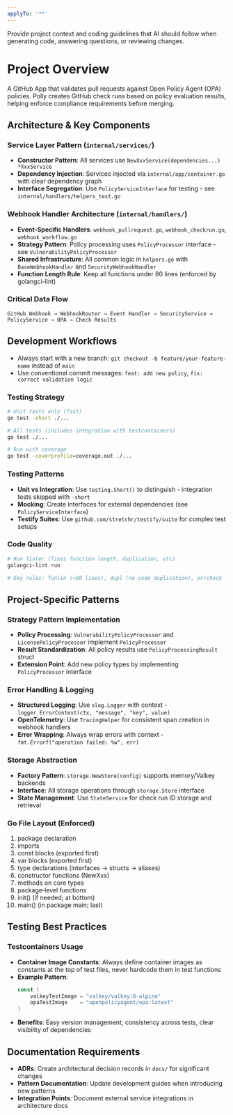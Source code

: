 ```yaml
---
applyTo: '**'
---
```

Provide project context and coding guidelines that AI should follow when generating code, answering questions, or reviewing changes.

# Project Overview
A GitHub App that validates pull requests against Open Policy Agent (OPA) policies. Polly creates GitHub check runs based on policy evaluation results, helping enforce compliance requirements before merging.

## Architecture & Key Components

### Service Layer Pattern (`internal/services/`)
- **Constructor Pattern**: All services use `NewXxxService(dependencies...) *XxxService`
- **Dependency Injection**: Services injected via `internal/app/container.go` with clear dependency graph
- **Interface Segregation**: Use `PolicyServiceInterface` for testing - see `internal/handlers/helpers_test.go`

### Webhook Handler Architecture (`internal/handlers/`)
- **Event-Specific Handlers**: `webhook_pullrequest.go`, `webhook_checkrun.go`, `webhook_workflow.go`
- **Strategy Pattern**: Policy processing uses `PolicyProcessor` interface - see `VulnerabilityPolicyProcessor`
- **Shared Infrastructure**: All common logic in `helpers.go` with `BaseWebhookHandler` and `SecurityWebhookHandler`
- **Function Length Rule**: Keep all functions under 80 lines (enforced by golangci-lint)

### Critical Data Flow
```
GitHub Webhook → WebhookRouter → Event Handler → SecurityService → PolicyService → OPA → Check Results
```

## Development Workflows

- Always start with a new branch: `git checkout -b feature/your-feature-name` instead of `main`
- Use conventional commit messages: `feat: add new policy`, `fix: correct validation logic`

### Testing Strategy
```bash
# Unit tests only (fast)
go test -short ./...

# All tests (includes integration with testcontainers)
go test ./...

# Run with coverage
go test -coverprofile=coverage.out ./...
```

### Testing Patterns
- **Unit vs Integration**: Use `testing.Short()` to distinguish - integration tests skipped with `-short`
- **Mocking**: Create interfaces for external dependencies (see `PolicyServiceInterface`)
- **Testify Suites**: Use `github.com/stretchr/testify/suite` for complex test setups

### Code Quality
```bash
# Run linter (fixes function length, duplication, etc)
golangci-lint run

# Key rules: funlen (<80 lines), dupl (no code duplication), errcheck
```

## Project-Specific Patterns

### Strategy Pattern Implementation
- **Policy Processing**: `VulnerabilityPolicyProcessor` and `LicensePolicyProcessor` implement `PolicyProcessor`
- **Result Standardization**: All policy results use `PolicyProcessingResult` struct
- **Extension Point**: Add new policy types by implementing `PolicyProcessor` interface

### Error Handling & Logging
- **Structured Logging**: Use `slog.Logger` with context - `logger.ErrorContext(ctx, "message", "key", value)`
- **OpenTelemetry**: Use `TracingHelper` for consistent span creation in webhook handlers
- **Error Wrapping**: Always wrap errors with context - `fmt.Errorf("operation failed: %w", err)`

### Storage Abstraction
- **Factory Pattern**: `storage.NewStore(config)` supports memory/Valkey backends
- **Interface**: All storage operations through `storage.Store` interface
- **State Management**: Use `StateService` for check run ID storage and retrieval

### Go File Layout (Enforced)
1. package declaration
2. imports
3. const blocks (exported first)
4. var blocks (exported first)
5. type declarations (interfaces → structs → aliases)
6. constructor functions (NewXxx)
7. methods on core types
8. package‑level functions
9. init() (if needed; at bottom)
10. main() (in package main; last)

## Testing Best Practices

### Testcontainers Usage
- **Container Image Constants**: Always define container images as constants at the top of test files, never hardcode them in test functions
- **Example Pattern**:
  ```go
  const (
      valkeyTestImage = "valkey/valkey:8-alpine"
      opaTestImage    = "openpolicyagent/opa:latest"
  )
  ```
- **Benefits**: Easy version management, consistency across tests, clear visibility of dependencies

## Documentation Requirements
- **ADRs**: Create architectural decision records in `docs/` for significant changes
- **Pattern Documentation**: Update development guides when introducing new patterns
- **Integration Points**: Document external service integrations in architecture docs
